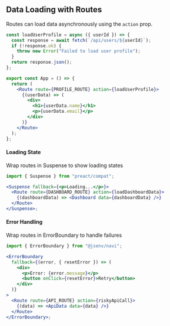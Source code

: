 ## Data Loading with Routes

Routes can load data asynchronously using the `action` prop.

```jsx
const loadUserProfile = async ({ userId }) => {
  const response = await fetch(`/api/users/${userId}`);
  if (!response.ok) {
    throw new Error("Failed to load user profile");
  }
  return response.json();
};

export const App = () => {
  return (
    <Route route={PROFILE_ROUTE} action={loadUserProfile}>
      {(userData) => (
        <div>
          <h1>{userData.name}</h1>
          <p>{userData.email}</p>
        </div>
      )}
    </Route>
  );
};
```

#### Loading State

Wrap routes in Suspense to show loading states

```jsx
import { Suspense } from "preact/compat";

<Suspense fallback={<p>Loading...</p>}>
  <Route route={DASHBOARD_ROUTE} action={loadDashboardData}>
    {(dashboardData) => <Dashboard data={dashboardData} />}
  </Route>
</Suspense>;
```

#### Error Handling

Wrap routes in ErrorBoundary to handle failures

```jsx
import { ErrorBoundary } from "@jsenv/navi";

<ErrorBoundary
  fallback={(error, { resetError }) => (
    <div>
      <p>Error: {error.message}</p>
      <button onClick={resetError}>Retry</button>
    </div>
  )}
>
  <Route route={API_ROUTE} action={riskyApiCall}>
    {(data) => <ApiData data={data} />}
  </Route>
</ErrorBoundary>;
```
